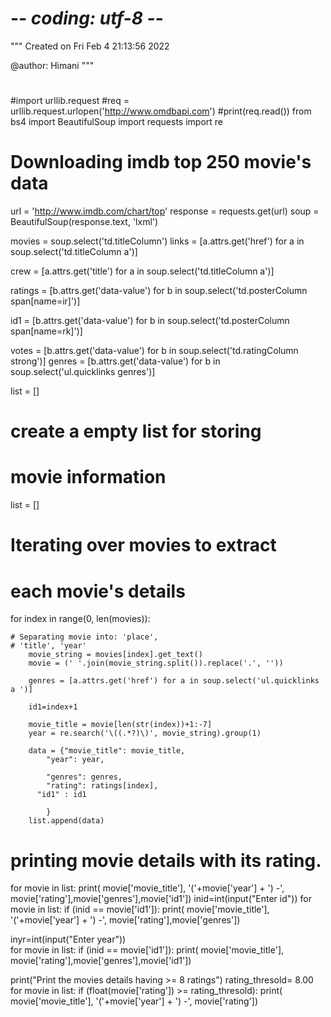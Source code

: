 # -*- coding: utf-8 -*-
"""
Created on Fri Feb  4 21:13:56 2022

@author: Himani
"""
#
#import urllib.request
#req = urllib.request.urlopen('http://www.omdbapi.com')
#print(req.read())
from bs4 import BeautifulSoup
import requests
import re


# Downloading imdb top 250 movie's data
url = 'http://www.imdb.com/chart/top'
response = requests.get(url)
soup = BeautifulSoup(response.text, 'lxml')

movies = soup.select('td.titleColumn')
links = [a.attrs.get('href') for a in soup.select('td.titleColumn a')]

crew = [a.attrs.get('title') for a in soup.select('td.titleColumn a')]


ratings = [b.attrs.get('data-value')
		for b in soup.select('td.posterColumn span[name=ir]')]

id1 = [b.attrs.get('data-value')
		for b in soup.select('td.posterColumn span[name=rk]')]

votes = [b.attrs.get('data-value')
		for b in soup.select('td.ratingColumn strong')]
genres =  [b.attrs.get('data-value')
		for b in soup.select('ul.quicklinks genres')]

list = []

# create a empty list for storing
# movie information
list = []

# Iterating over movies to extract
# each movie's details
for index in range(0, len(movies)):
	
	# Separating movie into: 'place',
	# 'title', 'year'
        movie_string = movies[index].get_text()
        movie = (' '.join(movie_string.split()).replace('.', ''))
        
        genres = [a.attrs.get('href') for a in soup.select('ul.quicklinks a ')]
    
        id1=index+1
        
        movie_title = movie[len(str(index))+1:-7]
        year = re.search('\((.*?)\)', movie_string).group(1)
        
        data = {"movie_title": movie_title,
			"year": year,
            
			"genres": genres,
			"rating": ratings[index],
          "id1" : id1
        
			}
        list.append(data)

# printing movie details with its rating.
for movie in list:
	print( movie['movie_title'], '('+movie['year'] +
		') -', movie['rating'],movie['genres'],movie['id1'])
inid=int(input("Enter id"))
for movie in list:
 if (inid == movie['id1']):
    print( movie['movie_title'], '('+movie['year'] +
		') -', movie['rating'],movie['genres'])

inyr=int(input("Enter year"))    
for movie in list:
 if (inid == movie['id1']):
    print( movie['movie_title'], movie['rating'],movie['genres'],movie['id1'])
    
print("Print the movies details having >= 8 ratings")
rating_thresold= 8.00
for movie in list:
    if (float(movie['rating']) >= rating_thresold):
        print( movie['movie_title'], '('+movie['year'] +
		') -', movie['rating'])


    

